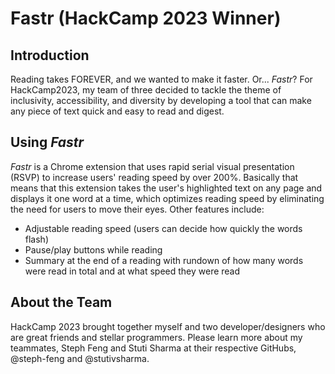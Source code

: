 # Fastr (HackCamp 2023 Winner)

## Introduction

Reading takes FOREVER, and we wanted to make it faster. Or... *Fastr*? For HackCamp2023,
my team of three decided to tackle the theme of inclusivity, accessibility, and diversity
by developing a tool that can make any piece of text quick and easy to read and digest.

## Using *Fastr*

*Fastr* is a Chrome extension that uses rapid serial visual presentation (RSVP) to
increase users' reading speed by over 200%. Basically that means that this extension
takes the user's highlighted text on any page and displays it one word at a time, 
which optimizes reading speed by eliminating the need for users to move their eyes.
Other features include:
- Adjustable reading speed (users can decide how quickly the words flash)
- Pause/play buttons while reading
- Summary at the end of a reading with rundown of how many words were read in total and
at what speed they were read

## About the Team

HackCamp 2023 brought together myself and two developer/designers who are great friends and
stellar programmers. Please learn more about my teammates, Steph Feng and Stuti Sharma at their
respective GitHubs, @steph-feng and @stutivsharma.
